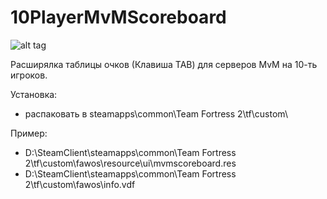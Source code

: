 # 10PlayerMvMScoreboard

![alt tag](http://images.akamai.steamusercontent.com/ugc/258210011772076604/F7301C72CA5AB55DD3B8C3990E91C06D3EA34720/)

Расширялка таблицы очков (Клавиша TAB) для серверов MvM на 10-ть игроков.

Установка:
- распаковать в steamapps\common\Team Fortress 2\tf\custom\

Пример:
- D:\SteamClient\steamapps\common\Team Fortress 2\tf\custom\fawos\resource\ui\mvmscoreboard.res
- D:\SteamClient\steamapps\common\Team Fortress 2\tf\custom\fawos\info.vdf
